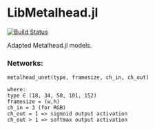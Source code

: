 # LibMetalhead.jl

[![Build Status](https://github.com/cirobr/LibMetalhead.jl/actions/workflows/CI.yml/badge.svg?branch=main)](https://github.com/cirobr/LibMetalhead.jl/actions/workflows/CI.yml?query=branch%3Amain)

Adapted Metalhead.jl models.

### Networks:
```
metalhead_unet(type, framesize, ch_in, ch_out)

where:
type ∈ (18, 34, 50, 101, 152)
framesize = (w,h)
ch_in = 3 (for RGB)
ch_out = 1 => sigmoid output activation
ch_out > 1 => softmax output activation
```